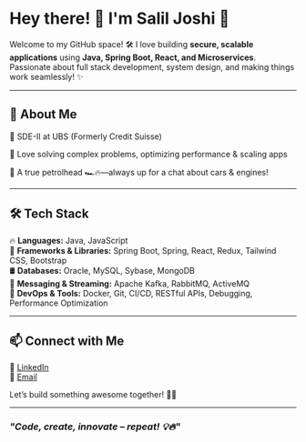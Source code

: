 # Hey there! 👋 I'm Salil Joshi 🚀  

Welcome to my GitHub space! 🛠️ I love building **secure, scalable applications** using **Java, Spring Boot, React, and Microservices**. Passionate about full stack development, system design, and making things work seamlessly! ✨  

---

## 🚀 About Me  
🔹 SDE-II at UBS (Formerly Credit Suisse)

🔹 Love solving complex problems, optimizing performance & scaling apps

🔹 A true petrolhead 🏎️🔥—always up for a chat about cars & engines!  


---

## 🛠️ Tech Stack  

🔥 **Languages:** Java, JavaScript  
🚀 **Frameworks & Libraries:** Spring Boot, Spring, React, Redux, Tailwind CSS, Bootstrap  
🛢️ **Databases:** Oracle, MySQL, Sybase, MongoDB  
📩 **Messaging & Streaming:** Apache Kafka, RabbitMQ, ActiveMQ  
🔧 **DevOps & Tools:** Docker, Git, CI/CD, RESTful APIs, Debugging, Performance Optimization  

---


## 📫 Connect with Me  

💼 [LinkedIn](www.linkedin.com/in/sjosh183)  
📧 [Email](salilsj1619@gmail.com)  

Let’s build something awesome together! 🚀💡  

---

### _"Code, create, innovate – repeat! 💡🔥"_
